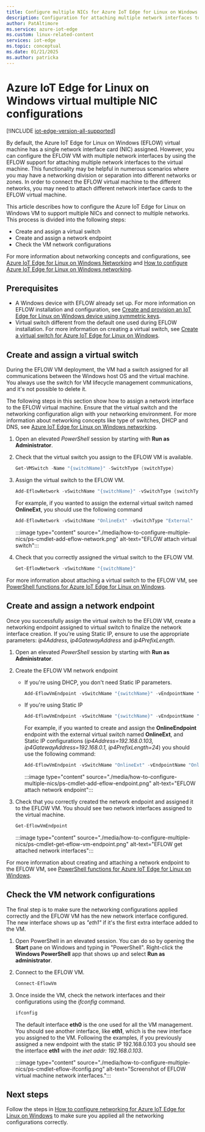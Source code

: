 ```yaml
---
title: Configure multiple NICs for Azure IoT Edge for Linux on Windows
description: Configuration for attaching multiple network interfaces to Azure IoT Edge for Linux on Windows virtual machine
author: PatAltimore
ms.service: azure-iot-edge
ms.custom: linux-related-content
services: iot-edge
ms.topic: conceptual
ms.date: 01/21/2025
ms.author: patricka
---
```


# Azure IoT Edge for Linux on Windows virtual multiple NIC configurations

[!INCLUDE [iot-edge-version-all-supported](includes/iot-edge-version-all-supported.md)]

By default, the Azure IoT Edge for Linux on Windows (EFLOW) virtual machine has a single network interface card (NIC) assigned. However, you can configure the EFLOW VM with multiple network interfaces by using the EFLOW support for attaching multiple network interfaces to the virtual machine. This functionality may be helpful in numerous scenarios where you may have a networking division or separation into different networks or zones. In order to connect the EFLOW virtual machine to the different networks, you may need to attach different network interface cards to the EFLOW virtual machine. 

This article describes how to configure the Azure IoT Edge for Linux on Windows VM to support multiple NICs and connect to multiple networks. This process is divided into the following steps:

- Create and assign a virtual switch
- Create and assign a network endpoint
- Check the VM network configurations

For more information about networking concepts and configurations, see [Azure IoT Edge for Linux on Windows Networking](./iot-edge-for-linux-on-windows-networking.md) and [How to configure Azure IoT Edge for Linux on Windows networking](./how-to-configure-iot-edge-for-linux-on-windows-networking.md).

## Prerequisites
- A Windows device with EFLOW already set up. For more information on EFLOW installation and configuration, see [Create and provision an IoT Edge for Linux on Windows device using symmetric keys](./how-to-provision-single-device-linux-on-windows-symmetric.md).
- Virtual switch different from the default one used during EFLOW installation. For more information on creating a virtual switch, see [Create a virtual switch for Azure IoT Edge for Linux on Windows](./how-to-create-virtual-switch.md).

## Create and assign a virtual switch
During the EFLOW VM deployment, the VM had a switch assigned for all communications between the Windows host OS and the virtual machine. You always use the switch for VM lifecycle management communications, and it's not possible to delete it. 

The following steps in this section show how to assign a network interface to the EFLOW virtual machine. Ensure that the virtual switch and the networking configuration align with your networking environment. For more information about networking concepts like type of switches, DHCP and DNS, see [Azure IoT Edge for Linux on Windows networking](./iot-edge-for-linux-on-windows-networking.md).

1. Open an elevated _PowerShell_ session by starting with **Run as Administrator**.

1. Check that the virtual switch you assign to the EFLOW VM is available.
    ```powershell
    Get-VMSwitch -Name "{switchName}" -SwitchType {switchType}
    ```
1. Assign the virtual switch to the EFLOW VM.
    ```powershell
    Add-EflowNetwork -vSwitchName "{switchName}" -vSwitchType {switchType}
    ```
    For example, if you wanted to assign the external virtual switch named **OnlineExt**, you should use the following command
    ```powershell
    Add-EflowNetwork -vSwitchName "OnlineExt" -vSwitchType "External"
    ```
    :::image type="content" source="./media/how-to-configure-multiple-nics/ps-cmdlet-add-eflow-network.png" alt-text="EFLOW attach virtual switch":::

1. Check that you correctly assigned the virtual switch to the EFLOW VM.
    ```powershell
    Get-EflowNetwork -vSwitchName "{switchName}"
    ```

For more information about attaching a virtual switch to the EFLOW VM, see [PowerShell functions for Azure IoT Edge for Linux on Windows](./reference-iot-edge-for-linux-on-windows-functions.md).


## Create and assign a network endpoint
Once you successfully assign the virtual switch to the EFLOW VM, create a networking endpoint assigned to virtual switch to finalize the network interface creation. If you're using Static IP, ensure to use the appropriate parameters: _ip4Address_, _ip4GatewayAddress_ and _ip4PrefixLength_.

1. Open an elevated _PowerShell_ session by starting with **Run as Administrator**.

1. Create the EFLOW VM network endpoint

    - If you're using DHCP, you don't need Static IP parameters.
        ```powershell
        Add-EflowVmEndpoint -vSwitchName "{switchName}" -vEndpointName "{EndpointName}"
        ```

    - If you're using Static IP
        ```powershell
        Add-EflowVmEndpoint -vSwitchName "{switchName}" -vEndpointName "{EndpointName}" -ip4Address "{staticIp4Address}" -ip4GatewayAddress "{gatewayIp4Address}" -ip4PrefixLength "{prefixLength}"
        ```

        For example, if you wanted to create and assign the **OnlineEndpoint** endpoint with the external virtual switch named **OnlineExt**, and Static IP configurations (_ip4Address=192.168.0.103, ip4GatewayAddress=192.168.0.1, ip4PrefixLength=24_) you should use the following command:
        ```powershell
        Add-EflowVmEndpoint -vSwitchName "OnlineExt" -vEndpointName "OnlineEndpoint" -ip4Address "192.168.0.103" -ip4GatewayAddress "192.168.0.1" -ip4PrefixLength "24"
        ```

        :::image type="content" source="./media/how-to-configure-multiple-nics/ps-cmdlet-add-eflow-endpoint.png" alt-text="EFLOW attach network endpoint":::

1. Check that you correctly created the network endpoint and assigned it to the EFLOW VM. You should see two network interfaces assigned to the virtual machine.
    ```powershell
    Get-EflowVmEndpoint
    ``` 
    :::image type="content" source="./media/how-to-configure-multiple-nics/ps-cmdlet-get-eflow-vm-endpoint.png" alt-text="EFLOW get attached network interfaces":::


For more information about creating and attaching a network endpoint to the EFLOW VM, see [PowerShell functions for Azure IoT Edge for Linux on Windows](./reference-iot-edge-for-linux-on-windows-functions.md).


## Check the VM network configurations
The final step is to make sure the networking configurations applied correctly and the EFLOW VM has the new network interface configured. The new interface shows up as _"eth1"_ if it's the first extra interface added to the VM. 

1. Open PowerShell in an elevated session. You can do so by opening the **Start** pane on Windows and typing in "PowerShell". Right-click the **Windows PowerShell** app that shows up and select **Run as administrator**.

1. Connect to the EFLOW VM.
     ```powershell
    Connect-EflowVm
    ``` 
1. Once inside the VM, check the network interfaces and their configurations using the _ifconfig_ command.
    ```bash
    ifconfig
    ``` 
    
    The default interface **eth0** is the one used for all the VM management. You should see another interface, like **eth1**, which is the new interface you assigned to the VM. Following the examples, if you previously assigned a new endpoint with the static IP 192.168.0.103 you should see the interface **eth1** with the _inet addr: 192.168.0.103_.

   :::image type="content" source="./media/how-to-configure-multiple-nics/ps-cmdlet-eflow-ifconfig.png" alt-text="Screenshot of EFLOW virtual machine network interfaces.":::

## Next steps
Follow the steps in [How to configure networking for Azure IoT Edge for Linux on Windows](./how-to-configure-iot-edge-for-linux-on-windows-networking.md) to make sure you applied all the networking configurations correctly.
